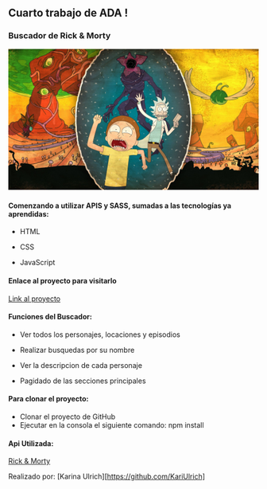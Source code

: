 ## Cuarto trabajo de ADA !
### Buscador de Rick & Morty

![imagen Rick & Morty](pictures/fondo-rick-y-morty.jpg)

#### Comenzando a utilizar APIS y SASS, sumadas a las tecnologías ya aprendidas:

- HTML

- CSS

- JavaScript

#### Enlace al proyecto para visitarlo

[Link al proyecto](https://kariulrich.github.io/Rick-and-Morty/)

#### Funciones del Buscador:

- Ver todos los personajes, locaciones y episodios

- Realizar busquedas por su nombre

- Ver la descripcion de cada personaje

- Pagidado de las secciones principales

#### Para clonar el proyecto:

- Clonar el proyecto de GitHub
- Ejecutar en la consola el siguiente comando: npm install

#### Api Utilizada:

[Rick & Morty](https://rickandmortyapi.com/)


Realizado por: 
[Karina Ulrich][https://github.com/KariUlrich]